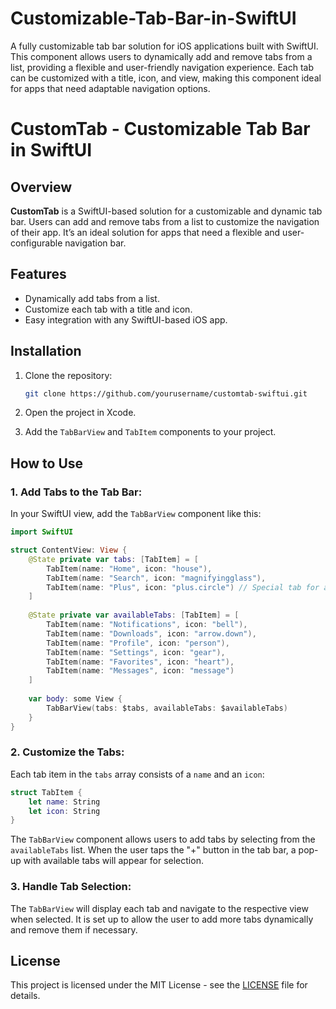# Customizable-Tab-Bar-in-SwiftUI
A fully customizable tab bar solution for iOS applications built with SwiftUI. This component allows users to dynamically add and remove tabs from a list, providing a flexible and user-friendly navigation experience. Each tab can be customized with a title, icon, and view, making this component ideal for apps that need adaptable navigation options.


# CustomTab - Customizable Tab Bar in SwiftUI

## Overview

**CustomTab** is a SwiftUI-based solution for a customizable and dynamic tab bar. Users can add and remove tabs from a list to customize the navigation of their app. It’s an ideal solution for apps that need a flexible and user-configurable navigation bar.

## Features

- Dynamically add tabs from a list.
- Customize each tab with a title and icon.
- Easy integration with any SwiftUI-based iOS app.

## Installation

1. Clone the repository:
   ```bash
   git clone https://github.com/yourusername/customtab-swiftui.git
   ```

2. Open the project in Xcode.

3. Add the `TabBarView` and `TabItem` components to your project.

## How to Use

### 1. Add Tabs to the Tab Bar:

In your SwiftUI view, add the `TabBarView` component like this:

```swift
import SwiftUI

struct ContentView: View {
    @State private var tabs: [TabItem] = [
        TabItem(name: "Home", icon: "house"),
        TabItem(name: "Search", icon: "magnifyingglass"),
        TabItem(name: "Plus", icon: "plus.circle") // Special tab for adding more tabs
    ]
    
    @State private var availableTabs: [TabItem] = [
        TabItem(name: "Notifications", icon: "bell"),
        TabItem(name: "Downloads", icon: "arrow.down"),
        TabItem(name: "Profile", icon: "person"),
        TabItem(name: "Settings", icon: "gear"),
        TabItem(name: "Favorites", icon: "heart"),
        TabItem(name: "Messages", icon: "message")
    ]
    
    var body: some View {
        TabBarView(tabs: $tabs, availableTabs: $availableTabs)
    }
}
```

### 2. Customize the Tabs:

Each tab item in the `tabs` array consists of a `name` and an `icon`:

```swift
struct TabItem {
    let name: String
    let icon: String
}
```

The `TabBarView` component allows users to add tabs by selecting from the `availableTabs` list. When the user taps the "+" button in the tab bar, a pop-up with available tabs will appear for selection.

### 3. Handle Tab Selection:

The `TabBarView` will display each tab and navigate to the respective view when selected. It is set up to allow the user to add more tabs dynamically and remove them if necessary.

## License

This project is licensed under the MIT License - see the [LICENSE](LICENSE) file for details.
